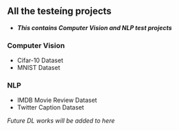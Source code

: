 ## All the testeíng projects 
+ _**This contains Computer Vision and NLP test projects**_

### **Computer Vision**
* Cifar-10 Dataset
* MNIST Dataset

### **NLP**
* IMDB Movie Review Dataset
* Twitter Caption Dataset




_Future DL works will be added to here_